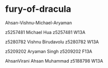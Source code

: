 # fury-of-dracula
Ahsan-Vishnu-Michael-Aryaman

z5257481
Michael Hua
z5257481
W13A

z5280782
Vishnu Birudavolu
z5280782
W13A

z5209202
Aryaman Singh
z5209202
F13A

AhsanVirani
Ahsan Muhammad
z5188798
W13A
